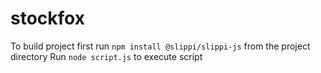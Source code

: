 # stockfox

To build project first run `npm install @slippi/slippi-js` from the project directory
Run `node script.js` to execute script
